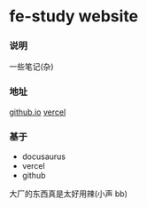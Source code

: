 # fe-study website

### 说明

一些笔记(杂)

### 地址

[github.io](chovrio.github.io/festudy)
[vercel](fe-study.vercel.app)

### 基于

- docusaurus
- vercel
- github

大厂的东西真是太好用辣(小声 bb)
